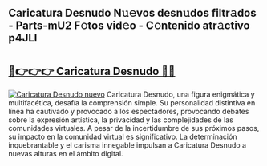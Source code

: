 ## Caricatura Desnudo N𝚞𝚎vos desn𝚞dos filtr𝚊dos - Parts-mU2 F𝚘tos vid𝚎o - C𝚘ntenido atr𝚊ctivo p4JLl

# <h2><a href="http://mb3oox.tromn.icu/?c=Caricatura+Desnudo">🔗👉👉👉 Caricatura Desnudo 🔗🔗</a></h2>

[![Caricatura Desnudo nuevo](https://i.imgur.com/pEAQMta.gif)](http://mb3oox.tromn.icu/?c=Caricatura+Desnudo)
Caricatura Desnudo, una figura enigmática y multifacética, desafía la comprensión simple. Su personalidad distintiva en línea ha cautivado y provocado a los espectadores, provocando debates sobre la expresión artística, la privacidad y las complejidades de las comunidades virtuales. A pesar de la incertidumbre de sus próximos pasos, su impacto en la comunidad virtual es significativo. La determinación inquebrantable y el carisma innegable impulsan a Caricatura Desnudo a nuevas alturas en el ámbito digital.
